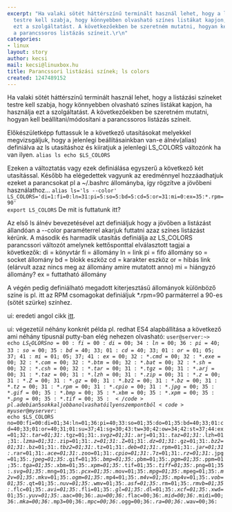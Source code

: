 ```yaml
---
excerpt: "Ha valaki sötét háttérszínű terminált használ lehet, hogy a listázási színeket
  testre kell szabja, hogy könnyebben olvasható színes listákat kapjon, ha használja
  ezt a szolgáltatást. A következőekben be szeretném mutatni, hogyan kell beállítani/módosítani
  a parancssoros listázás színeit.\r\n"
categories:
- linux
layout: story
author: kecsi
mail: kecsi@linuxbox.hu
title: Parancssori listázási színek; ls colors
created: 1247489152
---
```

Ha valaki sötét háttérszínű terminált használ lehet, hogy a listázási színeket testre kell szabja, hogy könnyebben olvasható színes listákat kapjon, ha használja ezt a szolgáltatást. A következőekben be szeretném mutatni, hogyan kell beállítani/módosítani a parancssoros listázás színeit.
<!--break-->
Előkészületképp futtassuk le a következő utasításokat melyekkel megvizsgáljuk, hogy a jelenlegi beállításainkban van-e álnév(alias) definiálva az ls utasításhoz és kiiratjuk a jelenlegi LS_COLORS változónk ha van ilyen.
<code>alias ls
echo $LS_COLORS</code>

Ezeken a változtatás vagy ezek definiálása egyszerű a következő két utasítással. Később ha elégedettek vagyunk az eredménnyel hozzáadhatjuk ezeket a parancsokat pl a ~/.bashrc állományba, így rögzítve a jövőbeni használathoz...
<code>alias ls='ls --color'
LS_COLORS='di=1:fi=0:ln=31:pi=5:so=5:bd=5:cd=5:or=31:mi=0:ex=35:*.rpm=90'
export LS_COLORS</code>
De mit is futtatunk itt?

Az első ls álnév bevezetésével azt definiáljuk hogy a jövőben a listázást állandóan a --color paraméterrel akarjuk futtatni azaz színes listázást kérünk.
A második és harmadik utasítás definiálja az LS_COLORS parancssori változót amelynek kettősponttal elválasztott tagjai a következők:
di = könyvtár
fi = állomány
ln = link
pi = fifo állomány
so = socket állomány
bd = blokk eszköz
cd = karakter eszköz
or = hibás link (elárvult azaz nincs meg az állomány amire mutatott anno)
mi = hiángyzó állomány?
ex = futtatható állomány

A végén pedig definiálható megadott kiterjesztásű állományok különböző színe is pl. itt az RPM csomagokat definiáljuk *.rpm=90 parmáterrel a 90-es (sötét szürke) színhez.

ui: eredeti angol cikk <a href="http://www.linux-sxs.org/housekeeping/lscolors.html">itt</a>.

ui: végezetül néhány konkrét példa
pl. redhat ES4 alapbállítása a következő ami néhány típusnál putty-ban elég nehezen olvasható:
<code>user@server:~> echo $LS_COLORS
no=00:fi=00:di=00;34:ln=00;36:pi=40;33:so=00;35:bd=40;33;01:cd=40;33;01:or=01;05;37;41:mi=01;05;37;41:ex=00;32:*.cmd=00;32:*.exe=00;32:*.com=00;32:*.btm=00;32:*.bat=00;32:*.sh=00;32:*.csh=00;32:*.tar=00;31:*.tgz=00;31:*.arj=00;31:*.taz=00;31:*.lzh=00;31:*.zip=00;31:*.z=00;31:*.Z=00;31:*.gz=00;31:*.bz2=00;31:*.bz=00;31:*.tz=00;31:*.rpm=00;31:*.cpio=00;31:*.jpg=00;35:*.gif=00;35:*.bmp=00;35:*.xbm=00;35:*.xpm=00;35:*.png=00;35:*.tif=00;35:</code>
pl. a debian 5 sokkal jobban olvasható ilyen szempontból
<code>myuser@myserver:~$ echo $LS_COLORS
no=00:fi=00:di=01;34:ln=01;36:pi=40;33:so=01;35:do=01;35:bd=40;33;01:cd=40;33;01:or=40;31;01:su=37;41:sg=30;43:tw=30;42:ow=34;42:st=37;44:ex=01;32:*.tar=01;31:*.tgz=01;31:*.svgz=01;31:*.arj=01;31:*.taz=01;31:*.lzh=01;31:*.lzma=01;31:*.zip=01;31:*.z=01;31:*.Z=01;31:*.dz=01;31:*.gz=01;31:*.bz2=01;31:*.bz=01;31:*.tbz2=01;31:*.tz=01;31:*.deb=01;31:*.rpm=01;31:*.jar=01;31:*.rar=01;31:*.ace=01;31:*.zoo=01;31:*.cpio=01;31:*.7z=01;31:*.rz=01;31:*.jpg=01;35:*.jpeg=01;35:*.gif=01;35:*.bmp=01;35:*.pbm=01;35:*.pgm=01;35:*.ppm=01;35:*.tga=01;35:*.xbm=01;35:*.xpm=01;35:*.tif=01;35:*.tiff=01;35:*.png=01;35:*.svg=01;35:*.mng=01;35:*.pcx=01;35:*.mov=01;35:*.mpg=01;35:*.mpeg=01;35:*.m2v=01;35:*.mkv=01;35:*.ogm=01;35:*.mp4=01;35:*.m4v=01;35:*.mp4v=01;35:*.vob=01;35:*.qt=01;35:*.nuv=01;35:*.wmv=01;35:*.asf=01;35:*.rm=01;35:*.rmvb=01;35:*.flc=01;35:*.avi=01;35:*.fli=01;35:*.gl=01;35:*.dl=01;35:*.xcf=01;35:*.xwd=01;35:*.yuv=01;35:*.aac=00;36:*.au=00;36:*.flac=00;36:*.mid=00;36:*.midi=00;36:*.mka=00;36:*.mp3=00;36:*.mpc=00;36:*.ogg=00;36:*.ra=00;36:*.wav=00;36:</code>
